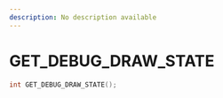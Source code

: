 ```yaml
---
description: No description available 
---
```


# GET_DEBUG_DRAW_STATE

```cpp
int GET_DEBUG_DRAW_STATE();
```
